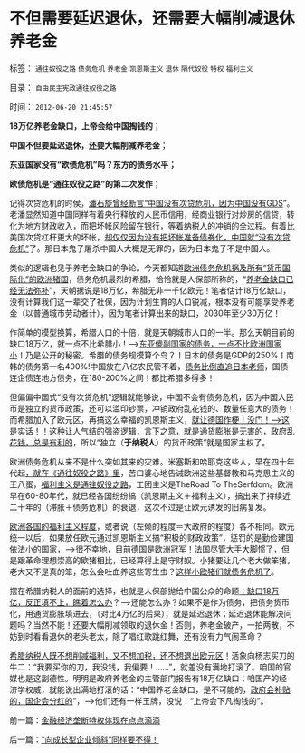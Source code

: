 # 不但需要延迟退休，还需要大幅削减退休养老金

标签： `通往奴役之路` `债务危机` `养老金` `凯恩斯主义` `退休` `隔代奴役` `特权` `福利主义` 

目录： `自由民主宪政通往奴役之路`

时间： `2012-06-20 21:45:57`

**18万亿养老金缺口，上帝会给中国掏钱的**；

**中国不但要延迟退休，还要大幅削减养老金**；

**东亚国家没有“欧债危机”吗？东方的债务水平；**

**欧债危机是“通往奴役之路”的第二次发作**；

记得次贷危机的时侯，[潘石旋曾经断言“中国没有次贷危机，因为中国没有GDS](../../../2008/12/3/中国会没有“次贷危机”吗？.md)”。老潘显然知道中国同样有着央行释放的人民币信用，经商业银行对炒房的信贷，转化为地方财政收入，而把坏帐风险留在银行，等着纳税人的冲销的全过程。有着比美国次贷杠杆更大的坏帐，[却仅仅因为没有把坏帐准备债券化，中国就“没有次贷危机”](../../../2007/8/29/更严重的次贷危机离中国并不远.md)了。那日本鬼子屠杀中国人大概是无罪的，因为日本鬼子不是中国人。

类似的逻辑也见于养老金缺口的争论。今天都知道[欧洲债务危机祸及所有“货币国际化”的欧洲猪国](../../../2011/12/12/欧债危机起因于蒙代尔欧元方案的明显漏洞.md)，债务危机最烈的希腊，恰恰就是人保部所称的，“[养老金缺口已经无法弥补](../../../2009/7/30/中美养老金保障在财政上的破产.md)”，天朝据说是18万亿，希腊无非一千亿欧元！笔者估计18万亿缺口，没有计算我们这一辈交了社保，因为计划生育的人口锐减，根本没有可能享受养老金（以普通城市劳动者计），因为笔者计算出来的缺口，2030年至少30万亿！

作简单的模型换算，希腊人口的十倍，就是天朝城市人口的一半。那么天朝目前的缺口18万亿，就一点不比希腊小！——>[东亚傻副国家的债务，一点不比欧洲国家小](../../../2010/5/15/乱世和血性和东亚傻逼大赛史.md)！乃是公开的秘密。希腊的债务规模算个鸟？！日本的债务是GDP的250%！南韩的债务第一名400%!中国放在八亿农民管不着，[债务比例直追日本老师](../../../2011/1/6/日本传统文化拖了日本经济的后腿.md)，国债连企债连地方债务，在180-200%之间！都比希腊多得多！

但偏偏中国式“没有次贷危机”逻辑就能够说，中国不会有债务危机，因为中国人民币是独立的货币政策，还可以滥印钞票，冲销政府乱花钱的、数量任意大的债务！而希腊加入了欧元区，再搞这么幸福的凯恩斯主义，[就让德国作梗！没门！——>这是实话](../../../2011/12/6/指责德国“自私”是很奇妙的“道德经济学”.md)！！这种让人气结的强盗逻辑，[言下之意，就是通货膨胀是无害的，政府乱花钱，总是有利的](../../../2012/6/11/“内耗拉动增长”的三驾马车和欧洲的国企.md)，所以“独立（**于纳税人**）的货币政策”就是国家主权了。

欧洲债务危机从来不是什么突如其来的灾难。米塞斯和哈耶克这些人，早在四十年代起[，就在《通往奴役之路》里](../../../2012/2/3/私有制下没有革命的合理性；崇拜西方的国产愚民.md)，苦口婆心地告诫欧洲这些基督教和马克思主义的王八蛋，[福利主义是通往奴役之路](../../../2011/9/21/隔代奴役！通向中世纪地狱的大门向欧美打开.md)，工团主义是TheRoad To TheSerfdom。欧洲早在60-80年代，就已经各国纷纷搞（凯恩斯主义＋福利主义），搞出来了持续近二十年的（滞胀＋债务危机）的衰退，这次不过是让欧元诱发的旧病复发。

[欧洲各国的福利主义程度](../../../2011/5/30/“消除贫富差距”的福利主义制造贫困.md)，或者说（左倾的程度＝大政府的程度）各不相同。欧元统一以后，如果放任欧元通过凯恩斯主义搞“积极的财政政策”，惩罚的是勤俭建国依法小的国家，——>很不幸地，目前德国是欧洲冠军！法国尽管大手大脚惯了，但是跟革命理想崇高的欧猪相比，已经算得上是守财奴。小猪要让几个老大做笨猪，老大又不是真的笨，怎么会吐血养这些寄生虫？[这样小欧猪们就债务危机了](../../../2011/11/28/货币政策拉动增长不可能；大萧条＝经济危机＋金融危机.md)。

摆在希腊纳税人的面前的选择，也就是人保部抛给中国公众的命题[：缺口18万亿，反正填不上，瞧着怎么办](../../../2011/8/23/全球终于走在《通往奴役之路》上.md)？——>还能怎么办？如果不是作为债务，把债务货币化，用通货膨胀填进去，（对比4万亿的后果），就是延迟退休；延迟退休能解决问题吗？当然不能！还要大幅削减领取的退休金！否则，养老金破产，一拍两散，不妨到时看看退休的老头老太，除了唱红歌跳红舞，还有没有力气闹革命？

[希腊纳税人既不想削减福利，又不想加税，还不想退出欧元区](../../../2011/5/30/不知罪恶真面目，只因身在邪恶中.md)！活象向杨志买刀的牛二：“我要买你的刀，我没钱，我偏要！……”，就差没有满地打滚了。咱国的官媒也是这副德性。明明是政府养老金的主管部门报告有18万亿缺口；咱国产的经济学权威，就能说出满地打滚的话：“中国养老金缺口，是不可能的，[政府会补贴的，国企会分红的](../../../2012/6/2/国企私有化和国企分红的不可行性.md)”，——>他们还有一样王牌，没说：“上帝会下凡掏钱的”。



前一篇：[金融经济垄断特权体现在点点滴滴](../../../2012/6/19/金融经济垄断特权体现在点点滴滴.md)

后一篇：[“向成长型企业倾斜”同样要不得！](../../../2012/6/20/“向成长型企业倾斜”同样要不得！.md)